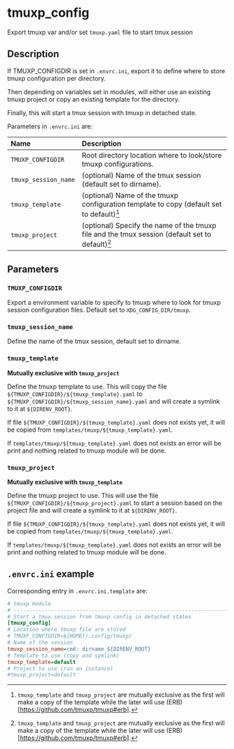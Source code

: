 # tmuxp_config
Export tmuxp var and/or set `tmuxp.yaml` file to start tmux session

## Description


If TMUXP_CONFIGDIR is set in `.envrc.ini`, export it to define where to
store tmuxp configuration per directory.

Then depending on variables set in modules, will either use an existing
tmuxp project or copy an existing template for the directory.

Finally, this will start a tmux session with tmuxp in detached state.

Parameters in `.envrc.ini` are:

<center>

| Name                    | Description                                                                                     |
| :---------------------- | :----------------------------------------------------------------------------------             |
| `TMUXP_CONFIGDIR`       | Root directory location where to look/store tmuxp configurations.                               |
| `tmuxp_session_name`    | (optional) Name of the tmux session (default set to dirname).                                   |
| `tmuxp_template`        | (optional) Name of the tmuxp configuration template to copy (default set to default)[^1]        |
| `tmuxp_project`         | (optional) Specify the name of the tmuxp file and the tmux session (default set to default)[^1] |

</center>

[^1]:
    `tmuxp_template` and `tmuxp_project` are mutually exclusive as
    the first will make a copy of the template while the later will use
    (ERB)[https://github.com/tmuxp/tmuxp#erb].

## Parameters

### `TMUXP_CONFIGDIR`

Export a environment variable to specify to tmuxp where to look for
tmuxp session configuration files. Default set to
`XDG_CONFIG_DIR/tmuxp`.

### `tmuxp_session_name`

Define the name of the tmux session, default set to dirname.

### `tmuxp_template`

**Mutually exclusive with `tmuxp_project`**

Define the tmuxp template to use. This will copy the file
`${TMUXP_CONFIGDIR}/${tmuxp_template}.yaml` to
`${TMUXP_CONFIGDIR}/${tmuxp_session_name}.yaml` and will create
a symlink to it at `${DIRENV_ROOT}`.

If file `${TMUXP_CONFIGDIR}/${tmuxp_template}.yaml` does not
exists yet, it will be copied from
`templates/tmuxp/${tmuxp_template}.yaml`.

If `templates/tmuxp/${tmuxp_template}.yaml` does not exists an
error will be print and nothing related to tmuxp module will be done.

### `tmuxp_project`

**Mutually exclusive with `tmuxp_template`**

Define the tmuxp project to use. This will use the file
`${TMUXP_CONFIGDIR}/${tmuxp_project}.yaml` to start a session
based on the project file and will create a symlink to it at
`${DIRENV_ROOT}`.

If file `${TMUXP_CONFIGDIR}/${tmuxp_template}.yaml` does not
exists yet, it will be copied from
`templates/tmuxp/${tmuxp_template}.yaml`.

If `templates/tmuxp/${tmuxp_template}.yaml` does not exists an
error will be print and nothing related to tmuxp module will be done.

## `.envrc.ini` example

Corresponding entry in `.envrc.ini.template` are:

```ini
# tmuxp module
# ------------------------------------------------------------------------------
# Start a tmux session from tmuxp config in detached states
[tmuxp_config]
# Location where tmuxp file are stored
# TMUXP_CONFIGDIR=${HOME}/.config/tmuxp/
# Name of the session
tmuxp_session_name=cmd: dirname ${DIRENV_ROOT}
# Template to use (copy and symlink)
tmuxp_template=default
# Project to use (run an instance)
#tmuxp_project=default
```
